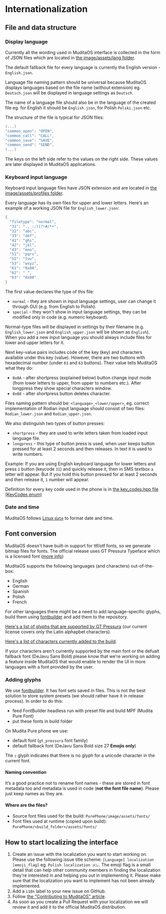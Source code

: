# Internationalization

## File and data structure

### Display language
Currently all the wording used in MuditaOS interface is collected in the form of JSON files which are located in [the image/assets/lang folder](/image/assets/lang/).

The default fallback file for every language is currently the English version - `English.json`.

Language file naming pattern should be universal because MuditaOS displays languages based on the file name (without extension) eg. `Deutsch.json` will be displayed in language settings as `Deutsch`.

The name of a language file should also be in the language of the created file eg. for English it should be `English.json`, for Polish `Polski.json` etc.

The structure of the file is typical for JSON files:
```c++
(...)
"common_open": "OPEN",
"common_call": "CALL",
"common_save": "SAVE",
"common_send": "SEND",
(...)
```
The keys on the left side refer to the values on the right side. These values are later displayed in MuditaOS applications.

### Keyboard input language

Keyboard input language files have JSON extension and are located in [the image/assets/profiles folder](/image/assets/profiles/).

Every language has its own files for upper and lower letters. Here's an example of a working JSON file for `English_lower.json`:
```c++
{
  "filetype": "normal",
  "31": ".,_:;)(?!#/*+",
  "32": "abc",
  "33": "def",
  "41": "ghi",
  "42": "jkl",
  "43": "mno",
  "51": "pqrs",
  "52": "tuv",
  "53": "wxyz",
  "61": "0x0A",
  "62": " ",
  "63": "0x08"
}
```
The first value declares the type of this file:
- `normal` - they are shown in input language settings, user can change it through GUI (e.g. from English to Polish).
- `special` - they won't show in input language settings, they can be modified only in code (e.g. numeric keyboard).

Normal-type files will be displayed in settings by their filename (e.g. `English_lower.json` and `English_upper.json` will be shown as `English`). When you add a new input language you should always include files for lower and upper letters for it.

Next key-value pairs includes code of the key (key) and characters available under this key (value). However, there are two buttons with hexadecimal number (under `61` and `63` buttons). Their value tells MuditaOS what they do:
- `0x0A` - after shortpress (explained below) button change input mode (from lower letters to upper, from upper to numbers etc.). After longpress they show special characters window.
- `0x08` - after shortpress button deletes character.

Files naming pattern should be: `<language>_<lower/upper>`, eg. correct implementation of Rodian input language should consist of two files: `Rodian_lower.json` and `Rodian_upper.json`.

We also distinguish two types of button presses:
- `shortpress` - they are used to write letters taken from loaded input language file.
- `longpress` - this type of button press is used, when user keeps button pressed for at least 2 seconds and then releases. In text it is used to write numbers.

Example: If you are using English keyboard language for lower letters and press `1` button (keycode `31`) and quickly release it, then in SMS textbox `a` letter will appear. But if you hold this button pressed for at least 2 seconds and then release it, `1` number will appear.

Definition for every key code used in the phone is in [the key_codes.hpp file (KeyCodes enum)](/module-bsp/bsp/keyboard/key_codes.hpp)

### Date and time

MuditaOS follows [Linux `date`](https://man7.org/linux/man-pages/man1/date.1.html) to format date and time.

## Font conversion

MuditaOS doesn't have built-in support for ttf/otf fonts, so we generate bitmap files for fonts. The official release uses GT Pressura Typeface which is a licensed font ([more info](/LICENSE.md))

MuditaOS supports the following languages (and characters) out-of-the-box:

- English
- German 
- Spanish 
- Polish
- French

For other languages there might be a need to add language-specific glyphs, build them using [fontbuilder](https://github.com/mudita/fontbuilder) and add them to the repository.

[Here's a list of glyphs that are supported by GT Pressura](https://www.grillitype.com/api/storage/app/uploads/public/5b6/c52/16b/5b6c5216b40a8675629257.pdf) (our current license covers only the Latin alphapbet characters).

[Here's a list of characters currently added to the build](https://github.com/mudita/fontbuilder/blob/master/charset.txt).

If your characters aren't currently supported by the main font or the defualt fallback font (DeJavu Sans Bold) please know that we're working on adding a feature inside MuditaOS that would enable to render the UI in more languages with a font provided by the user.

### Adding glyphs

We use [fontbuilder](https://github.com/mudita/fontbuilder). It has font sets saved in files. This is not the best solution to store system presets (we should rather have it in release process). In order to do this:

- feed FontBuilder headless run with preset file and build MPF (Mudita Pure Font)
- put these fonts in build folder

On Mudita Pure phone we use:

- default font (`gt_pressura` font family)
- default fallback font (DeJavu Sans Bold size 27 **Emojis only**)

The `▯` glyph indicates that there is no glyph for a unicode character in the current font.

#### Naming convention

It’s a good practice not to rename font names - these are stored in font metadata too and metadata is used in code (**not the font file name**). Please just keep names as they are.

#### Where are the files?

- Source font files used for the build: `PurePhone/image/assets/fonts/`
- Font files used at runtime (copied upon build): `PurePhone/<build_folder>/assets/fonts/`

## How to start localizing the interface

1. Create an issue with the localization you want to start working on. Please use the following issue title scheme: `[Language] localization [emoji_flag]` eg. `Polish localization 🇵🇱`. The emoji flag is a small detail that can help other community members in finding the localization they're interested in and helping you out in implementing it. Please make sure that the localization you want to implement has not been already implemented.
2. Add a `i18n` label to your new issue on GitHub.
3. Follow [the "Contributing to MuditaOS" article](/CONTRIBUTING.md).
4. As soon as you create a Pull Request with your localization we will review it and add it to the official MuditaOS distribution.
